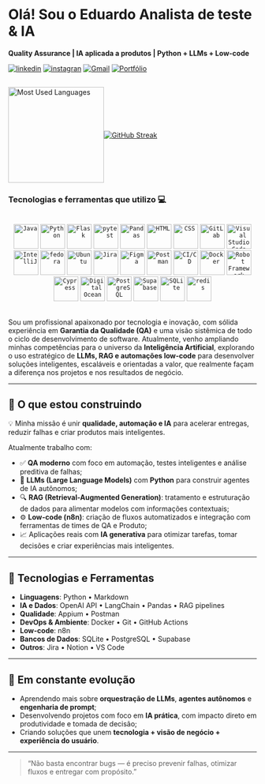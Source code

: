 

# Olá! Sou o Eduardo Analista de teste & IA
**Quality Assurance | IA aplicada a produtos | Python + LLMs + Low-code**
<br>

[![linkedin](https://img.shields.io/badge/LinkedIn-0077B5?style=for-the-badge&logo=linkedin&logoColor=white/)](https://www.linkedin.com/in/eduardo-alves95/)
[![instagran](https://img.shields.io/badge/Instagram-E4405F?style=for-the-badge&logo=instagram&logoColor=white)](https://www.instagram.com/edu_alves95/)
[![Gmail](https://img.shields.io/badge/Gmail-D14836?style=for-the-badge&logo=gmail&logoColor=white)](mailto:eduardo.telecomrbs@gmail.com)
[![Portfólio](https://img.shields.io/badge/Portfólio-Visitar-blue?style=for-the-badge&logo=google-chrome&logoColor=white)](https://edugitqa.github.io/Portfolio_Eduardo/)

##
<div style="display: flex; align-items: center;">
  <img height="194em" src="https://github-readme-stats.vercel.app/api/top-langs/?username=edugitQA&layout=compact&langs_count=7&theme=highcontrast" alt="Most Used Languages"/>
<a href="https://git.io/streak-stats"><img src="https://github-readme-streak-statsv1.vercel.app?user=edugitQA&theme=dark" alt="GitHub Streak" /></a>
  
</div>


### Tecnologias e ferramentas que utilizo 💻
<div style="display: inline_block"><br/>
	<div style="display: inline_block">       
<div align="center">
	<code><img width="50" src="https://user-images.githubusercontent.com/25181517/117201156-9a724800-adec-11eb-9a9d-3cd0f67da4bc.png" alt="Java" title="Java"/></code>
	<code><img width="50" src="https://raw.githubusercontent.com/marwin1991/profile-technology-icons/refs/heads/main/icons/python.png" alt="Python" title="Python"/></code>
	<code><img width="50" src="https://raw.githubusercontent.com/marwin1991/profile-technology-icons/refs/heads/main/icons/flask.png" alt="Flask" title="Flask"/></code>
	<code><img width="50" src="https://raw.githubusercontent.com/marwin1991/profile-technology-icons/refs/heads/main/icons/pytest.png" alt="pytest" title="pytest"/></code>
	<code><img width="50" src="https://raw.githubusercontent.com/marwin1991/profile-technology-icons/refs/heads/main/icons/pandas.png" alt="Pandas" title="Pandas"/></code>
	<code><img width="50" src="https://user-images.githubusercontent.com/25181517/192158954-f88b5814-d510-4564-b285-dff7d6400dad.png" alt="HTML" title="HTML"/></code>
	<code><img width="50" src="https://user-images.githubusercontent.com/25181517/183898674-75a4a1b1-f960-4ea9-abcb-637170a00a75.png" alt="CSS" title="CSS"/></code>
	<code><img width="50" src="https://user-images.githubusercontent.com/25181517/192108376-c675d39b-90f6-4073-bde6-5a9291644657.png" alt="GitLab" title="GitLab"/></code>
	<code><img width="50" src="https://user-images.githubusercontent.com/25181517/192108891-d86b6220-e232-423a-bf5f-90903e6887c3.png" alt="Visual Studio Code" title="Visual Studio Code"/></code>
	<code><img width="50" src="https://user-images.githubusercontent.com/25181517/192108890-200809d1-439c-4e23-90d3-b090cf9a4eea.png" alt="IntelliJ" title="IntelliJ"/></code>
	<code><img width="50" src="https://user-images.githubusercontent.com/25181517/186885787-4011a347-1f68-472c-bf8b-31ed1bb4f8ce.png" alt="fedora" title="fedora"/></code>
	<code><img width="50" src="https://user-images.githubusercontent.com/25181517/186884153-99edc188-e4aa-4c84-91b0-e2df260ebc33.png" alt="Ubuntu" title="Ubuntu"/></code>
 	<code><img width="50" src="https://user-images.githubusercontent.com/25181517/183912952-83784e94-629d-4c34-a961-ae2ae795b662.png" alt="Jira" title="Jira"/></code>
	<code><img width="50" src="https://user-images.githubusercontent.com/25181517/189715289-df3ee512-6eca-463f-a0f4-c10d94a06b2f.png" alt="Figma" title="Figma"/></code>
	<code><img width="50" src="https://user-images.githubusercontent.com/25181517/192109061-e138ca71-337c-4019-8d42-4792fdaa7128.png" alt="Postman" title="Postman"/></code>
	<code><img width="50" src="https://user-images.githubusercontent.com/25181517/183868728-b2e11072-00a5-47e2-8a4e-4ebbb2b8c554.png" alt="CI/CD" title="CI/CD"/></code>
	<code><img width="50" src="https://user-images.githubusercontent.com/25181517/117207330-263ba280-adf4-11eb-9b97-0ac5b40bc3be.png" alt="Docker" title="Docker"/></code>
	<code><img width="50" src="https://user-images.githubusercontent.com/25181517/201476821-3431d126-ae72-4c2a-a3c7-8a847070beeb.png" alt="Robot Framework" title="Robot Framework"/></code>
 	<code><img width="50" src="https://user-images.githubusercontent.com/68279555/200387386-276c709f-380b-46cc-81fd-f292985927a8.png" alt="Cypress" title="Cypress"/></code>
 	<code><img width="50" src="https://raw.githubusercontent.com/marwin1991/profile-technology-icons/refs/heads/main/icons/digital_ocean.png" alt="Digital Ocean" title="Digital Ocean"/></code>	
	<code><img width="50" src="https://user-images.githubusercontent.com/25181517/117208740-bfb78400-adf5-11eb-97bb-09072b6bedfc.png" alt="PostgreSQL" title="PostgreSQL"/></code>
 	<code><img width="50" src="https://raw.githubusercontent.com/marwin1991/profile-technology-icons/refs/heads/main/icons/supabase.png" alt="Supabase" title="Supabase"/></code>
	<code><img width="50" src="https://raw.githubusercontent.com/marwin1991/profile-technology-icons/refs/heads/main/icons/sqlite.png" alt="SQLite" title="SQLite"/></code>
	<code><img width="50" src="https://raw.githubusercontent.com/marwin1991/profile-technology-icons/refs/heads/main/icons/redis.png" alt="redis" title="redis"/></code>

</div>

  <div align="center">
	
	
</div>
<br>

Sou um profissional apaixonado por tecnologia e inovação, com sólida experiência em **Garantia da Qualidade (QA)** e uma visão sistêmica de todo o ciclo de desenvolvimento de software. Atualmente, venho ampliando minhas competências para o universo da **Inteligência Artificial**, explorando o uso estratégico de **LLMs, RAG e automações low-code** para desenvolver soluções inteligentes, escaláveis e orientadas a valor, que realmente façam a diferença nos projetos e nos resultados de negócio.

---

## 🚀 O que estou construindo

💡 Minha missão é unir **qualidade, automação e IA** para acelerar entregas, reduzir falhas e criar produtos mais inteligentes.

Atualmente trabalho com:

- ✅ **QA moderno** com foco em automação, testes inteligentes e análise preditiva de falhas;
- 🧠 **LLMs (Large Language Models)** com **Python** para construir agentes de IA autônomos;
- 🔍 **RAG (Retrieval-Augmented Generation)**: tratamento e estruturação de dados para alimentar modelos com informações contextuais;
- ⚙️ **Low-code (n8n)**: criação de fluxos automatizados e integração com ferramentas de times de QA e Produto;
- 📈 Aplicações reais com **IA generativa** para otimizar tarefas, tomar decisões e criar experiências mais inteligentes.

---

## 🧰 Tecnologias e Ferramentas

- **Linguagens**: Python • Markdown
- **IA e Dados**: OpenAI API • LangChain • Pandas • RAG pipelines
- **Qualidade**: Appium • Postman 
- **DevOps & Ambiente**: Docker • Git • GitHub Actions
- **Low-code**: n8n 
- **Bancos de Dados**: SQLite • PostgreSQL • Supabase
- **Outros**: Jira • Notion • VS Code

---

## 🌱 Em constante evolução

- Aprendendo mais sobre **orquestração de LLMs**, **agentes autônomos** e **engenharia de prompt**;
- Desenvolvendo projetos com foco em **IA prática**, com impacto direto em produtividade e tomada de decisão;
- Criando soluções que unem **tecnologia + visão de negócio + experiência do usuário**.

---

> “Não basta encontrar bugs — é preciso prevenir falhas, otimizar fluxos e entregar com propósito.”


 

	


















